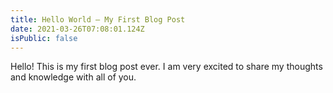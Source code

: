 ```yaml
---
title: Hello World — My First Blog Post
date: 2021-03-26T07:08:01.124Z
isPublic: false
---
```


Hello! This is my first blog post ever. I am very excited to share my thoughts and knowledge with all of you.
